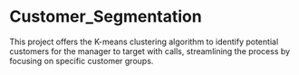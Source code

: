 # Customer_Segmentation
This project offers the K-means clustering algorithm to identify potential customers for the manager to target with calls, streamlining the process by focusing on specific customer groups.
